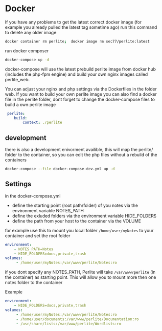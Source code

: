 # Docker


If you have any problems to get the latest correct docker image (for example you already pulled the latest tag sometime ago) run this command to delete any older image

```bash
docker container rm perlite;  docker image rm sec77/perlite:latest
```

run docker composer
```bash
docker-compose up -d
```

docker-compose will use the latest prebuild perlite image from docker hub (includes the php-fpm engine) and build your own nginx images called perlite_web.

You can adjust your nginx and php settings via the Dockerfiles in the folder web. If you want to build your own perlite image you can also find a docker file in the  perlite folder, dont forget to change the docker-compose files to build a own perlite image

```yml
 perlite:
    build:
        context: ./perlite
```

## development
there is also a development enivorment availible, this will map the perlite/ folder to the container, so you can edit the php files without a rebuild of the containers
```bash
docker-compose --file docker-compose-dev.yml up -d
```


## Settings

in the docker-compose.yml 
- define the starting point (root path/folder) of you notes via the environment variable NOTES_PATH
- define the exluded folders via the environment variable HIDE_FOLDERS
- define the path from your host to the container via the VOLUME

for example use this to mount you local folder `/home/user/myNotes` to your container and set the root folder 

```yml
environment:
    - NOTES_PATH=Notes
    - HIDE_FOLDERS=docs,private,trash
volumes:
     - /home/user/myNotes:/var/www/perlite/Notes:ro
```

if you dont specify any NOTES_PATH, Perlite will take `/var/www/perlite` (in the container) as starting point. This will allow you to mount more then one notes folder to the container

Example
```yml
environment:
    - HIDE_FOLDERS=docs,private,trash
volumes:
     - /home/user/myNotes:/var/www/perlite/Notes:ro
     - /home/user/documents:/var/www/perlite/Documentation:ro
     - /usr/share/lists:/var/www/perlite/Wordlists:ro
```

